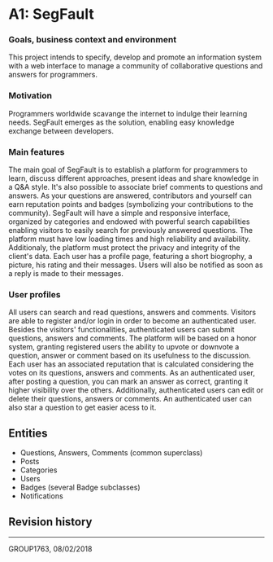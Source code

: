 # A1: SegFault

### Goals, business context and environment
This project intends to specify, develop and promote an information system with a web interface to manage a community of collaborative questions and answers for programmers.


### Motivation
Programmers worldwide scavange the internet to indulge their learning needs. SegFault emerges as the solution, enabling easy knowledge exchange between developers.


### Main features
The main goal of SegFault is to establish a platform for programmers to learn, discuss different approaches, present ideas and share knowledge in a Q&A style. It's also possible to associate brief comments to questions and answers. As your questions are answered, contributors and yourself can earn reputation points and badges (symbolizing your contributions to the community).
SegFault will have a simple and responsive interface, organized by categories and endowed with powerful search capabilities enabling visitors to easily search for previously answered questions.
The platform must have low loading times and high reliability and availability. Additionaly, the platform must protect the privacy and integrity of the client's data.
Each user has a profile page, featuring a short biogrophy, a picture, his rating and their messages. Users will also be notified as soon as a reply is made to their messages.

### User profiles
All users can search and read questions, answers and comments. Visitors are able to register and/or login in order to become an authenticated user.
Besides the visitors' functionalities, authenticated users can submit questions, answers and comments.
The platform will be based on a honor system, granting registered users the ability to upvote or downvote a question, answer or comment based on its usefulness to the discussion. Each user has an associated reputation that is calculated considering the votes on its questions, answers and comments.
As an authenticated user, after posting a question, you can mark an answer as correct, granting it higher visibility over the others.
Additionally, authenticated users can edit or delete their questions, answers or comments.
An authenticated user can also star a question to get easier acess to it.


## Entities
* Questions, Answers, Comments (common superclass)
* Posts
* Categories
* Users
* Badges (several Badge subclasses)
* Notifications

## Revision history



***


GROUP1763, 08/02/2018
